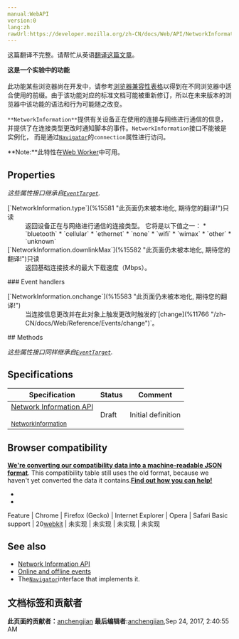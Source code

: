 ```yaml
---
manual:WebAPI
version:0
lang:zh
rawUrl:https://developer.mozilla.org/zh-CN/docs/Web/API/NetworkInformation
---
```




这篇翻译不完整。请帮忙从英语[翻译这篇文章](%15579 "")。






**这是一个实验中的功能**<br></br>此功能某些浏览器尚在开发中，请参考[浏览器兼容性表格](%15580 "")以得到在不同浏览器中适合使用的前缀。由于该功能对应的标准文档可能被重新修订，所以在未来版本的浏览器中该功能的语法和行为可能随之改变。





`**NetworkInformation**`提供有关设备正在使用的连接与网络进行通信的信息，并提供了在连接类型更改时通知脚本的事件。`NetworkInformation`接口不能被是实例化， 而是通过[`Navigator`](%2945 "Navigator 接口表示用户代理的状态和标识。 它允许脚本查询它和注册自己进行一些活动。")的`connection`属性进行访问。

**Note:**此特性在[Web Worker](%5173 "")中可用。

## Properties<a name="Properties"></a>


<em>这些属性接口继承自[`EventTarget`](%2696 "EventTarget 是一个由可以接收事件的对象实现的接口，并且可以为它们创建侦听器。").</em>

<dl><dt>[`NetworkInformation.type`](%15581 "此页面仍未被本地化, 期待您的翻译!")只读</dt><dd>返回设备正在与网络进行通信的连接类型。 它将是以下值之一：
* `bluetooth`
* `cellular`
* `ethernet`
* `none`
* `wifi`
* `wimax`
* `other`
* `unknown`
</dd><dt>[`NetworkInformation.downlinkMax`](%15582 "此页面仍未被本地化, 期待您的翻译!")只读</dt><dd>返回基础连接技术的最大下载速度（Mbps）。</dd></dl>
### Event handlers<a name="Event_handlers"></a>
<dl><dt>[`NetworkInformation.onchange`](%15583 "此页面仍未被本地化, 期待您的翻译!")</dt><dd>当连接信息更改并在此对象上触发更改时触发的`[change](%11766 "/zh-CN/docs/Web/Reference/Events/change")`。</dd></dl>
## Methods<a name="Methods"></a>


<em>这些属性接口同样继承自[`EventTarget`](%2696 "EventTarget 是一个由可以接收事件的对象实现的接口，并且可以为它们创建侦听器。").</em>


## Specifications<a name="Specifications"></a>
Specification | Status | Comment 
 ---  |  ---  |  ---  | 
[Network Information API<br></br><small>NetworkInformation</small>](%15584 "") | Draft | Initial definition 


## Browser compatibility<a name="Browser_compatibility"></a>


**[We&#39;re converting our compatibility data into a machine-readable JSON format](%3344 "")**. This compatibility table still uses the old format, because we haven&#39;t yet converted the data it contains.**[Find out how you can help!](%3392 "")**


* 
* 
Feature | Chrome | Firefox (Gecko) | Internet Explorer | Opera | Safari 
Basic support | 20[webkit](%3568 "The name of this feature is prefixed with 'webkit' as this browser considers it experimental") | 未实现 | 未实现 | 未实现 | 未实现 




## See also<a name="See_also"></a>

* [Network Information API](%15585 "")
* [Online and offline events](%15586 "")
* The[`Navigator`](%2945 "Navigator 接口表示用户代理的状态和标识。 它允许脚本查询它和注册自己进行一些活动。")interface that implements it.



## 文档标签和贡献者
**此页面的贡献者：**[anchengjian](%15587 "")
**最后编辑者:**[anchengjian](%15587 ""),<time>Sep 24, 2017, 2:40:55 AM</time>



